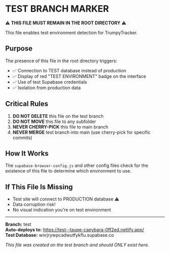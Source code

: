 # TEST BRANCH MARKER

⚠️ **THIS FILE MUST REMAIN IN THE ROOT DIRECTORY** ⚠️

This file enables test environment detection for TrumpyTracker.

## Purpose
The presence of this file in the root directory triggers:
- ✅ Connection to TEST database instead of production
- ✅ Display of red "TEST ENVIRONMENT" badge on the interface  
- ✅ Use of test Supabase credentials
- ✅ Isolation from production data

## Critical Rules
1. **DO NOT DELETE** this file on the test branch
2. **DO NOT MOVE** this file to any subfolder
3. **NEVER CHERRY-PICK** this file to main branch
4. **NEVER MERGE** test branch into main (use cherry-pick for specific commits)

## How It Works
The `supabase-browser-config.js` and other config files check for the existence of this file to determine which environment to use.

## If This File Is Missing
- Test site will connect to PRODUCTION database ⚠️
- Data corruption risk! 
- No visual indication you're on test environment

---
**Branch:** test  
**Auto-deploys to:** https://test--taupe-capybara-0ff2ed.netlify.app/  
**Test Database:** wnrjrywpcadwutfykflu.supabase.co  

*This file was created on the test branch and should ONLY exist here.*